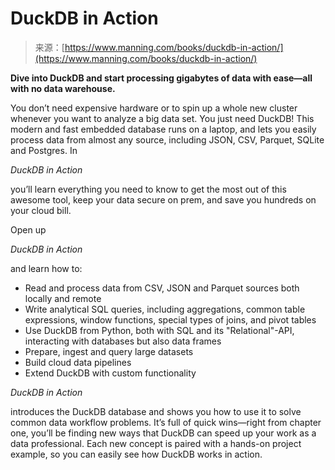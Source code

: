 <!--yml
category: 未分类
date: 2024-05-27 15:05:06
-->

# DuckDB in Action

> 来源：[https://www.manning.com/books/duckdb-in-action/](https://www.manning.com/books/duckdb-in-action/)

**Dive into DuckDB and start processing gigabytes of data with ease—all with no data warehouse.**

You don’t need expensive hardware or to spin up a whole new cluster whenever you want to analyze a big data set. You just need DuckDB! This modern and fast embedded database runs on a laptop, and lets you easily process data from almost any source, including JSON, CSV, Parquet, SQLite and Postgres. In

*DuckDB in Action*

you’ll learn everything you need to know to get the most out of this awesome tool, keep your data secure on prem, and save you hundreds on your cloud bill.

Open up

*DuckDB in Action*

and learn how to:

*   Read and process data from CSV, JSON and Parquet sources both locally and remote
*   Write analytical SQL queries, including aggregations, common table expressions, window functions, special types of joins, and pivot tables
*   Use DuckDB from Python, both with SQL and its "Relational"-API, interacting with databases but also data frames
*   Prepare, ingest and query large datasets
*   Build cloud data pipelines
*   Extend DuckDB with custom functionality

*DuckDB in Action*

introduces the DuckDB database and shows you how to use it to solve common data workflow problems. It’s full of quick wins—right from chapter one, you’ll be finding new ways that DuckDB can speed up your work as a data professional. Each new concept is paired with a hands-on project example, so you can easily see how DuckDB works in action.